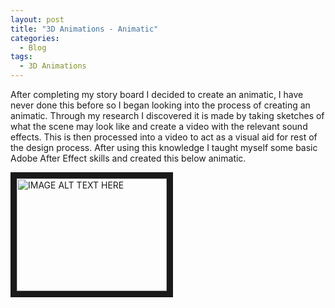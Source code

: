 ```yaml
---
layout: post
title: "3D Animations - Animatic"
categories:
  - Blog
tags:
  - 3D Animations
---
```


After completing my story board I decided to create an animatic, I have never done this before so I began looking into the process of creating an animatic. Through my research I discovered it is made
by taking sketches of what the scene may look like and create a video with the relevant sound effects. This is then processed into a video to act as a visual aid for rest of the design process. After using this knowledge I taught myself some basic Adobe After Effect skills and created this below animatic.

<a href="http://www.youtube.com/watch?feature=player_embedded&v=DdrQjcNl-L0
" target="_blank"><img src="http://img.youtube.com/vi/DdrQjcNl-L0/0.jpg" 
alt="IMAGE ALT TEXT HERE" width="240" height="180" border="10" /></a>
